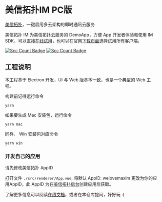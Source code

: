 # 美信拓扑IM PC版

[美信拓扑](https://www.maximtop.com/)，一键启用多云架构的即时通讯云服务

美信拓扑 IM 为美信拓扑云服务的 DemoApp，方便 App 开发者体验和使用 IM SDK，可以直接[在线试用](https://chat-h5.maximtop.com)，也可以在官网[下载页面](https://www.maximtop.com/downloads/)选择试用所有客户端。

[![Scc Count Badge](https://sloc.xyz/github/maxim-top/maxim-pc/?category=total&avg-wage=1)](https://github.com/maxim-top/maxim-pc/) [![Scc Count Badge](https://sloc.xyz/github/maxim-top/maxim-pc/?category=code&avg-wage=1)](https://github.com/maxim-top/maxim-pc/) 

## 工程说明

本工程基于 Electron 开发，UI 与 Web 版基本一致，也是一个典型的 Web 工程。

构建前记得运行命令
```
yarn
```

如果要生成 Mac 安装包，运行命令
```
yarn mac
```

同样， Win 安装包对应命令
```
yarn win
```

### 开发自己的应用

请先修改美信拓扑 AppID

打开文件 `./src/renderer/App.vue`, 将默认 AppID: welovemaxim 更改为你的应用AppID，此 AppID 为在[美信拓扑后台](https://console.maximtop.com/)创建应用后获取。

了解更多信息可以阅读[在线文档](https://www.maximtop.com/docs/)，或者在本仓库提问，好好玩 :)
